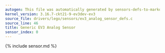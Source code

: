 ```yaml
---
autogen: This file was automatically generated by sensors-defs-to-markdown.py
kernel_version: 3.16.7-ckt21-9-ev3dev-ev3
source_file: drivers/lego/sensors/ev3_analog_sensor_defs.c
source_line: 46
title: Generic EV3 Analog Sensor
sensor_index: 0
---
```


{% include sensor.md %}
